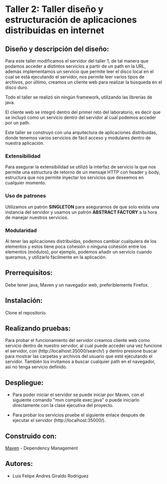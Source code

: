 # Taller 2: Taller diseño y estructuración de aplicaciones distribuidas en internet  

  

## Diseño y descripción del diseño:  

Para este taller modificamos el servidor del taller 1, de tal manera que podamos acceder a distintos servicios a partir de un path en la URL, además implementamos un servicio que permite leer el disco local en el cual se está ejecutando el servidor, nos permite leer varios tipos de archivos, por último, creamos un cliente web para realizar la búsqueda en el disco duro. 

Todo el taller se realizó sin ningún framework, utilizando las librerías de java. 

El cliente web se integró dentro del primer reto del laboratorio, es decir que se incluyó como un servicio dentro del servidor al cual podemos acceder por un path. 

  

Este taller se construyó con una arquitectura de aplicaciones distribuidas, donde tenemos varios servicios de fácil acceso y modulares dentro de nuestra aplicación. 

  

### Extensibilidad  

Para asegurar la extensibilidad se utilizó la interfaz de servicio la que nos permite una estructura de retorno de un mensaje HTTP con header y body, estructura que nos permite inyectar los servicios que deseemos en cualquier momento. 

  

### Uso de patrones  

Utilizamos un patrón **SINGLETON** para asegurarnos de que solo exista una instancia del servidor y usamos un patrón **ABSTRACT FACTORY** a la hora de manejar nuestros servicios.  

  

### Modularidad  

Al tener las aplicaciones distribuidas, podemos cambiar cualquiera de los elementos y estos tiene poca cohesión o ninguna cohesión entre los elementos (módulos), por ejemplo, podemos añadir un servicio cuando queramos, y utilizarlo fácilmente en la aplicación.  

  

## Prerrequisitos:  

Debe tener java, Maven y un navegador web, preferiblemente Firefox. 

  

## Instalación:  

Clone el repositorio. 

  

## Realizando pruebas:  

Para probar el funcionamiento del servidor creamos cliente web como servicio dentro de nuestro servidor, al cual puede acceder una vez funcione el servidor, con (http://localhost:35000/search/) y dentro presione buscar para mostrar las carpetas y archivos del usuario que esté ejecutando el servidor. También los invitamos a buscar cualquier path en el navegador, así no tenga servicio definido. 

   

## Despliegue:  

- Para poder iniciar el servidor se puede iniciar por Maven, con el siguiente comando "mvn compile exec:java" o puede iniciarlo directamente con la clase ejecutiva del proyecto.  

- Para probar los servicios pruebe el siguiente enlace después de ejecutar el servidor (http://localhost:35000/). 

   

## Construido con:  

[Maven](https://maven.apache.org/) - Dependency Management    

  

## Autores:  

- Luis Felipe Andres Giraldo Rodriguez 
